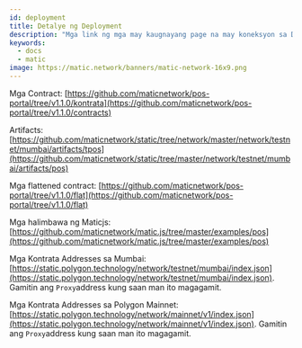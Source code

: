 ```yaml
---
id: deployment
title: Detalye ng Deployment
description: "Mga link ng mga may kaugnayang page na may koneksyon sa Deployment."
keywords:
  - docs
  - matic
image: https://matic.network/banners/matic-network-16x9.png
---
```


Mga Contract: [https://github.com/maticnetwork/pos-portal/tree/v1.1.0/kontrata](https://github.com/maticnetwork/pos-portal/tree/v1.1.0/contracts)

Artifacts: [https://github.com/maticnetwork/static/tree/network/master/network/testnet/mumbai/artifacts/tpos](https://github.com/maticnetwork/static/tree/master/network/testnet/mumbai/artifacts/pos)

Mga flattened contract: [https://github.com/maticnetwork/pos-portal/tree/v1.1.0/flat](https://github.com/maticnetwork/pos-portal/tree/v1.1.0/flat)

Mga halimbawa ng Maticjs: [https://github.com/maticnetwork/matic.js/tree/master/examples/pos](https://github.com/maticnetwork/matic.js/tree/master/examples/pos)

Mga Kontrata Addresses sa Mumbai: [https://static.polygon.technology/network/testnet/mumbai/index.json](https://static.polygon.technology/network/testnet/mumbai/index.json). Gamitin ang `Proxy`address kung saan man ito magagamit.

Mga Kontrata Addresses sa Polygon Mainnet: [https://static.polygon.technology/network/mainnet/v1/index.json](https://static.polygon.technology/network/mainnet/v1/index.json). Gamitin ang `Proxy`address kung saan man ito magagamit.
